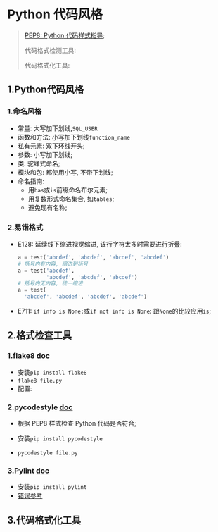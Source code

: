 # Python 代码风格

> [PEP8: Python 代码样式指导](https://www.python.org/dev/peps/pep-0008/);
>
> 代码格式检测工具:
>
> 代码格式化工具:

## 1.Python代码风格

### 1.命名风格

- 常量: 大写加下划线,`SQL_USER`
- 函数和方法: 小写加下划线`function_name`
- 私有元素: 双下环线开头;
- 参数: 小写加下划线;
- 类: 驼峰式命名;
- 模块和包: 都使用小写, 不带下划线;
- 命名指南:
  - 用`has`或`is`前缀命名布尔元素;
  - 用复数形式命名集合, 如`tables`;
  - 避免现有名称;

### 2.易错格式

- E128: 延续线下缩进视觉缩进, 该行字符太多时需要进行折叠:

  ```python
  a = test('abcdef', 'abcdef', 'abcdef', 'abcdef')
  # 括号内有内容, 缩进到括号
  a = test('abcdef',
           'abcdef', 'abcdef', 'abcdef')
  # 括号内无内容, 统一缩进
  a = test(
    'abcdef', 'abcdef', 'abcdef', 'abcdef')
  ```

- E711: `if info is None:`或`if not info is None`: 跟`None`的比较应用`is`;

## 2.格式检查工具

### 1.flake8 [doc](http://flake8.pycqa.org/en/latest/)

- 安装`pip install flake8`
- `flake8 file.py`
- 配置:

### 2.pycodestyle [doc](https://pycodestyle.readthedocs.io/en/latest/intro.html#id3)

- 根据 PEP8 样式检查 Python 代码是否符合;

- 安装`pip install pycodestyle`
- `pycodestyle file.py`

### 3.Pylint [doc](https://pylint.readthedocs.io/en/latest/)

- 安装`pip install pylint`
- [错误参考](http://pylint-messages.wikidot.com/all-messages)

## 3.代码格式化工具
